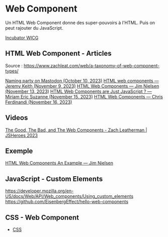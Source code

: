 # Web Component

Un HTML Web Component donne des super-pouvoirs à l'HTML.
Puis on peut rajouter du JavaScript.

[Incubator WICG](https://github.com/WICG/webcomponents)

## HTML Web Component - Articles

Source : <https://www.zachleat.com/web/a-taxonomy-of-web-component-types/>

[Naming party on Mastodon (October 10, 2023)](https://fediverse.zachleat.com/@zachleat/111211208759538433)
[HTML web components — Jeremy Keith (November 9, 2023)](https://adactio.com/journal/20618)
[HTML Web Components — Jim Nielsen (November 13, 2023)](https://blog.jim-nielsen.com/2023/html-web-components/)
[HTML Web Components are Just JavaScript ? — Miriam Eric Suzanne (November 15, 2023)](https://www.oddbird.net/2023/11/17/components/)
[HTML Web Components — Chris Ferdinandi (November 16, 2023)](https://gomakethings.com/html-web-components/)

## Videos

[The Good, The Bad, and The Web Components - Zach Leatherman | JSHeroes 2023](https://youtu.be/R4Ri4ft7bXY?si=-I_Sr5d3PszmM5MF)

## Exemple

[HTML Web Components An Example — Jim Nielsen](https://blog.jim-nielsen.com/2023/html-web-components-an-example/)

## JavaScript - Custom Elements

<https://developer.mozilla.org/en-US/docs/Web/API/Web_components/Using_custom_elements>
<https://github.com/EisenbergEffect/hello-web-components>

## CSS - Web Component

* [CSS](/web_components/css.md)

